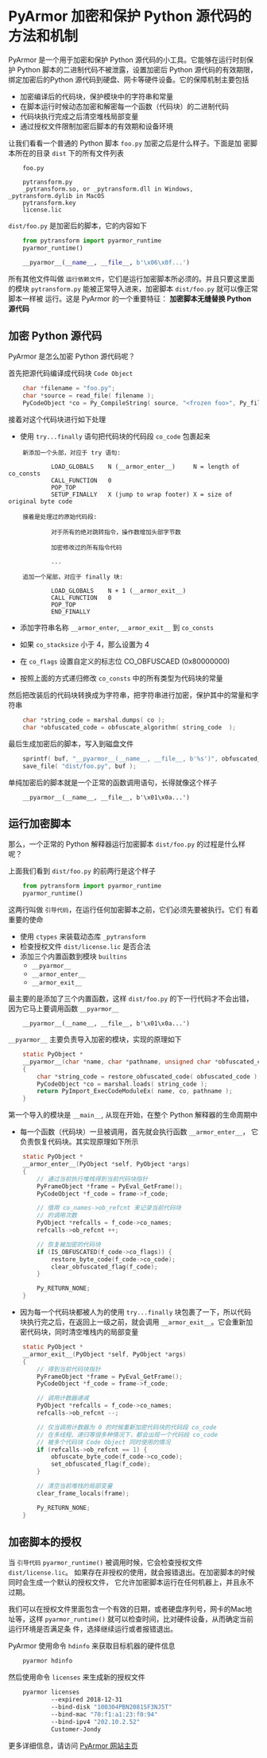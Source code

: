 # PyArmor 加密和保护 Python 源代码的方法和机制

PyArmor 是一个用于加密和保护 Python 源代码的小工具。它能够在运行时刻保护 Python
脚本的二进制代码不被泄露，设置加密后 Python 源代码的有效期限，绑定加密后的Python
源代码到硬盘、网卡等硬件设备。它的保障机制主要包括

* 加密编译后的代码块，保护模块中的字符串和常量
* 在脚本运行时候动态加密和解密每一个函数（代码块）的二进制代码
* 代码块执行完成之后清空堆栈局部变量
* 通过授权文件限制加密后脚本的有效期和设备环境

让我们看看一个普通的 Python 脚本 `foo.py` 加密之后是什么样子。下面是加
密脚本所在的目录 `dist` 下的所有文件列表

```
    foo.py

    pytransform.py
    _pytransform.so, or _pytransform.dll in Windows, _pytransform.dylib in MacOS
    pytransform.key
    license.lic
```

`dist/foo.py` 是加密后的脚本，它的内容如下

``` python
    from pytransform import pyarmor_runtime
    pyarmor_runtime()

    __pyarmor__(__name__, __file__, b'\x06\x0f...')
```

所有其他文件叫做 `运行依赖文件`，它们是运行加密脚本所必须的。并且只要这里面的模块
`pytransform.py` 能被正常导入进来，加密脚本 `dist/foo.py` 就可以像正常脚本一样被
运行。这是 PyArmor 的一个重要特征： **加密脚本无缝替换 Python 源代码**

## 加密 Python 源代码

PyArmor 是怎么加密 Python 源代码呢？

首先把源代码编译成代码块 `Code Object`

``` c
    char *filename = "foo.py";
    char *source = read_file( filename );
    PyCodeObject *co = Py_CompileString( source, "<frozen foo>", Py_file_input );
```

接着对这个代码块进行如下处理

* 使用 `try...finally` 语句把代码块的代码段 `co_code` 包裹起来

```
    新添加一个头部，对应于 try 语句:

            LOAD_GLOBALS    N (__armor_enter__)     N = length of co_consts
            CALL_FUNCTION   0
            POP_TOP
            SETUP_FINALLY   X (jump to wrap footer) X = size of original byte code

    接着是处理过的原始代码段:

            对于所有的绝对跳转指令，操作数增加头部字节数

            加密修改过的所有指令代码

            ...

    追加一个尾部，对应于 finally 块:

            LOAD_GLOBALS    N + 1 (__armor_exit__)
            CALL_FUNCTION   0
            POP_TOP
            END_FINALLY
```

* 添加字符串名称 `__armor_enter`, `__armor_exit__` 到 `co_consts`

* 如果 `co_stacksize` 小于 4，那么设置为 4

* 在 `co_flags` 设置自定义的标志位 CO_OBFUSCAED (0x80000000)

* 按照上面的方式递归修改 `co_consts` 中的所有类型为代码块的常量

然后把改装后的代码块转换成为字符串，把字符串进行加密，保护其中的常量和字符串

``` c
    char *string_code = marshal.dumps( co );
    char *obfuscated_code = obfuscate_algorithm( string_code  );
```

最后生成加密后的脚本，写入到磁盘文件

``` c
    sprintf( buf, "__pyarmor__(__name__, __file__, b'%s')", obfuscated_code );
    save_file( "dist/foo.py", buf );
```

单纯加密后的脚本就是一个正常的函数调用语句，长得就像这个样子

```
    __pyarmor__(__name__, __file__, b'\x01\x0a...')
```

## 运行加密脚本

那么，一个正常的 Python 解释器运行加密脚本 `dist/foo.py` 的过程是什么样呢？

上面我们看到 `dist/foo.py` 的前两行是这个样子

``` python
    from pytransform import pyarmor_runtime
    pyarmor_runtime()
```

这两行叫做 `引导代码`，在运行任何加密脚本之前，它们必须先要被执行。它们
有着重要的使命

* 使用 `ctypes` 来装载动态库 `_pytransform`
* 检查授权文件 `dist/license.lic` 是否合法
* 添加三个内置函数到模块 `builtins`
  * `__pyarmor__`
  * `__armor_enter__`
  * `__armor_exit__`

最主要的是添加了三个内置函数，这样 `dist/foo.py` 的下一行代码才不会出错，
因为它马上要调用函数 `__pyarmor__`

```
    __pyarmor__(__name__, __file__, b'\x01\x0a...')

```

`__pyarmor__` 主要负责导入加密的模块，实现的原理如下

```c
    static PyObject *
    __pyarmor__(char *name, char *pathname, unsigned char *obfuscated_code)
    {
        char *string_code = restore_obfuscated_code( obfuscated_code );
        PyCodeObject *co = marshal.loads( string_code );
        return PyImport_ExecCodeModuleEx( name, co, pathname );
    }
```

第一个导入的模块是 `__main__`, 从现在开始，在整个 Python 解释器的生命周期中

* 每一个函数（代码块）一旦被调用，首先就会执行函数 `__armor_enter__`，
  它负责恢复代码块。其实现原理如下所示

``` c
    static PyObject *
    __armor_enter__(PyObject *self, PyObject *args)
    {
        // 通过当前执行堆栈得到当前代码块指针
        PyFrameObject *frame = PyEval_GetFrame();
        PyCodeObject *f_code = frame->f_code;

        // 借用 co_names->ob_refcnt 来记录当前代码块
        // 的调用次数
        PyObject *refcalls = f_code->co_names;
        refcalls->ob_refcnt ++;

        // 恢复被加密的代码块
        if (IS_OBFUSCATED(f_code->co_flags)) {
            restore_byte_code(f_code->co_code);
            clear_obfuscated_flag(f_code);
        }

        Py_RETURN_NONE;
    }
```

* 因为每一个代码块都被人为的使用 `try...finally` 块包裹了一下，所以代码
  块执行完之后，在返回上一级之前，就会调用 `__armor_exit__`。它会重新加
  密代码块，同时清空堆栈内的局部变量

``` c
    static PyObject *
    __armor_exit__(PyObject *self, PyObject *args)
    {
        // 得到当前代码块指针
        PyFrameObject *frame = PyEval_GetFrame();
        PyCodeObject *f_code = frame->f_code;

        // 调用计数器递减
        PyObject *refcalls = f_code->co_names;
        refcalls->ob_refcnt --;

        // 仅当调用计数器为 0 的时候重新加密代码块的代码段 co_code
        // 在多线程、递归等很多种情况下，都会出现一个代码段 co_code
        // 被多个代码块 Code Object 同时使用的情况
        if (refcalls->ob_refcnt == 1) {
            obfuscate_byte_code(f_code->co_code);
            set_obfuscated_flag(f_code);
        }

        // 清空当前堆栈的局部变量
        clear_frame_locals(frame);

        Py_RETURN_NONE;
    }
```

## 加密脚本的授权

当 `引导代码` `pyarmor_runtime()` 被调用时候，它会检查授权文件`dist/license.lic`。
如果存在非授权的使用，就会报错退出。在加密脚本的时候同时会生成一个默认的授权文件，
它允许加密脚本运行在任何机器上，并且永不过期。

我们可以在授权文件里面包含一个有效的日期，或者硬盘序列号，网卡的Mac地址等，这样
`pyarmor_runtime()` 就可以检查时间，比对硬件设备，从而确定当前运行环境是否满足条
件，选择继续运行或者报错退出。

PyArmor 使用命令 `hdinfo` 来获取目标机器的硬件信息

```bash
    pyarmor hdinfo
```

然后使用命令 `licenses` 来生成新的授权文件

``` bash
    pyarmor licenses
            --expired 2018-12-31
            --bind-disk "100304PBN2081SF3NJ5T"
            --bind-mac "70:f1:a1:23:f0:94"
            --bind-ipv4 "202.10.2.52"
            Customer-Jondy
```

更多详细信息，请访问 [PyArmor 网站主页](http://pyarmor.dashingsoft.com/index-zh.html)
